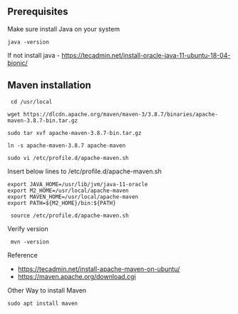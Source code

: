 ## Prerequisites
Make sure install Java on your system

```
java -version
```

If not install java - https://tecadmin.net/install-oracle-java-11-ubuntu-18-04-bionic/
## Maven installation 
 
 
 ```
  cd /usr/local
  ```
  ```
  wget https://dlcdn.apache.org/maven/maven-3/3.8.7/binaries/apache-maven-3.8.7-bin.tar.gz
  ```
  ```
  sudo tar xvf apache-maven-3.8.7-bin.tar.gz
  ```
  ```
  ln -s apache-maven-3.8.7 apache-maven
  ```
  ```
  sudo vi /etc/profile.d/apache-maven.sh
  ```
 Insert below lines to /etc/profile.d/apache-maven.sh
  ```       
  export JAVA_HOME=/usr/lib/jvm/java-11-oracle
  export M2_HOME=/usr/local/apache-maven
  export MAVEN_HOME=/usr/local/apache-maven
  export PATH=${M2_HOME}/bin:${PATH}
  ```
 ```
  source /etc/profile.d/apache-maven.sh
  ```
 Verify version
 ```
  mvn -version 
 ``` 
 Reference
 - https://tecadmin.net/install-apache-maven-on-ubuntu/ 
 - https://maven.apache.org/download.cgi
 
 Other Way to install Maven
 
 ```
 sudo apt install maven
 ```
